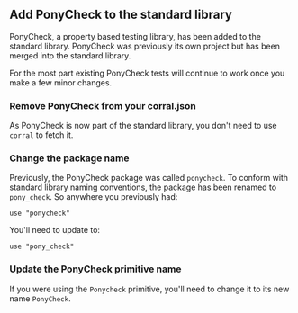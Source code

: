 ## Add PonyCheck to the standard library

PonyCheck, a property based testing library, has been added to the standard library. PonyCheck was previously its own project but has been merged into the standard library.

For the most part existing PonyCheck tests will continue to work once you make a few minor changes.

### Remove PonyCheck from your corral.json

As PonyCheck is now part of the standard library, you don't need to use `corral` to fetch it.

### Change the package name

Previously, the PonyCheck package was called `ponycheck`. To conform with standard library naming conventions, the package has been renamed to `pony_check`. So anywhere you previously had:

```pony
use "ponycheck"
```

You'll need to update to:

```pony
use "pony_check"
```

### Update the PonyCheck primitive name

If you were using the `Ponycheck` primitive, you'll need to change it to its new name `PonyCheck`.
